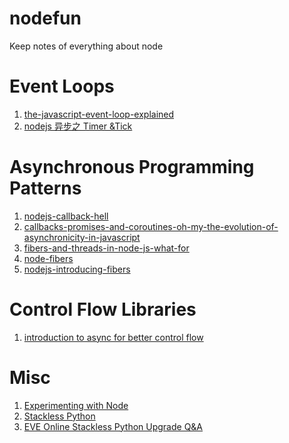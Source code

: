 nodefun
=======

Keep notes of everything about node 

Event Loops
=======
1. [the-javascript-event-loop-explained](http://blog.carbonfive.com/2013/10/27/the-javascript-event-loop-explained/)
2. [nodejs 异步之 Timer &Tick](http://cnodejs.org/topic/4f16442ccae1f4aa2700109b)

Asynchronous Programming Patterns
=======
1. [nodejs-callback-hell](http://www.infoq.com/cn/articles/nodejs-callback-hell)
2. [callbacks-promises-and-coroutines-oh-my-the-evolution-of-asynchronicity-in-javascript](http://www.slideshare.net/domenicdenicola/callbacks-promises-and-coroutines-oh-my-the-evolution-of-asynchronicity-in-javascript)
3. [fibers-and-threads-in-node-js-what-for](http://bjouhier.wordpress.com/2012/03/11/fibers-and-threads-in-node-js-what-for/)
4. [node-fibers](https://github.com/laverdet/node-fibers)
5. [nodejs-introducing-fibers](https://www.eventedmind.com/feed/nodejs-introducing-fibers)

Control Flow Libraries
=======
1. [introduction to async for better control flow](http://www.sebastianseilund.com/nodejs-async-in-practice)


Misc
=======
1. [Experimenting with Node](https://news.ycombinator.com/item?id=1548321)
2. [Stackless Python](http://www.stackless.com/)
3. [EVE Online Stackless Python Upgrade Q&A](http://www.tentonhammer.com/node/10044)
